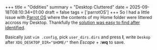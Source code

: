+++
title = "Oddities"
summary = "Desktop Cluttered"
date = 2025-09-18T08:10:34+01:00
draft = false
tags = ['parrotOS']
+++
So I had a little issue with [Parrot OS](https://www.parrotsec.org/) where the contents of my Home folder were littered accross my Desktop.
Thankfully the [solution was easy to find after identified](https://forums.linuxmint.com/viewtopic.php?t=222560).

Basically just `vim .config`, pick `user_dirs.dirs` and press **I**, write `Deskop` after `XDG_DESKTOP_DIR="$HOME/"` then  *Escape* + **:wq** to save.
